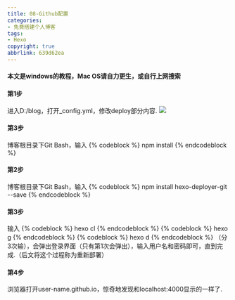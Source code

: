 ```yaml
---
title: 08-Github配置
categories: 
- 免费搭建个人博客
tags: 
- Hexo
copyright: true
abbrlink: 639d62ea
---
```

#### 本文是windows的教程，Mac OS请自力更生，或自行上网搜索
#### 第1步
进入D:/blog，打开_config.yml，修改deploy部分内容.
![](https://serverless-page-bucket-jm08mud0-1300042459.cos-website.ap-shanghai.myqcloud.com/pic18.jpg)
#### 第3步
博客根目录下Git Bash，输入
{% codeblock %}
npm install
{% endcodeblock %}
#### 第2步
博客根目录下Git Bash，输入
{% codeblock %}
npm install hexo-deployer-git --save
{% endcodeblock %}
#### 第3步
输入
{% codeblock %}
hexo cl
{% endcodeblock %}
{% codeblock %}
hexo g
{% endcodeblock %}
{% codeblock %}
hexo d
{% endcodeblock %}
（分3次输），会弹出登录界面（只有第1次会弹出），输入用户名和密码即可，直到完成.（后文将这个过程称为重新部署）
#### 第4步
浏览器打开user-name.github.io，惊奇地发现和localhost:4000显示的一样了.
